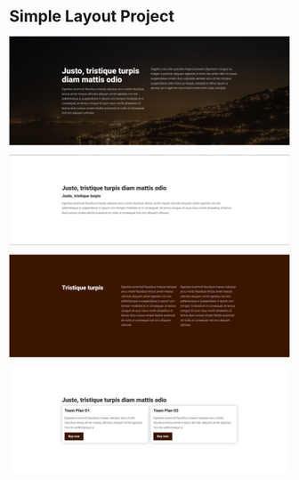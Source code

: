 # Simple Layout Project

![Alt text](image.png)

![Alt text](image-1.png)

![Alt text](image-2.png)

![Alt text](image-3.png)